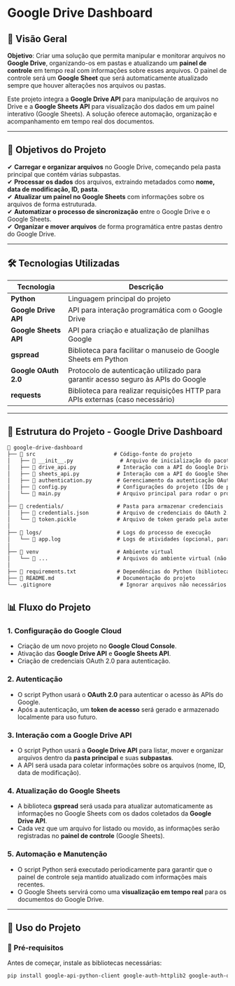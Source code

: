 # Google Drive Dashboard

## 📌 Visão Geral

**Objetivo**: Criar uma solução que permita manipular e monitorar arquivos no **Google Drive**, organizando-os em pastas e atualizando um **painel de controle** em tempo real com informações sobre esses arquivos. O painel de controle será um **Google Sheet** que será automaticamente atualizado sempre que houver alterações nos arquivos ou pastas.

Este projeto integra a **Google Drive API** para manipulação de arquivos no Drive e a **Google Sheets API** para visualização dos dados em um painel interativo (Google Sheets). A solução oferece automação, organização e acompanhamento em tempo real dos documentos.

---

## 🎯 Objetivos do Projeto

✔ **Carregar e organizar arquivos** no Google Drive, começando pela pasta principal que contém várias subpastas.  
✔ **Processar os dados** dos arquivos, extraindo metadados como **nome, data de modificação, ID, pasta**.  
✔ **Atualizar um painel no Google Sheets** com informações sobre os arquivos de forma estruturada.  
✔ **Automatizar o processo de sincronização** entre o Google Drive e o Google Sheets.  
✔ **Organizar e mover arquivos** de forma programática entre pastas dentro do Google Drive.

---

## 🛠️ Tecnologias Utilizadas  

| Tecnologia | Descrição |
|------------|--------------------------------|
| **Python** | Linguagem principal do projeto |
| **Google Drive API** | API para interação programática com o Google Drive |
| **Google Sheets API** | API para criação e atualização de planilhas Google |
| **gspread** | Biblioteca para facilitar o manuseio de Google Sheets em Python |
| **Google OAuth 2.0** | Protocolo de autenticação utilizado para garantir acesso seguro às APIs do Google |
| **requests** | Biblioteca para realizar requisições HTTP para APIs externas (caso necessário) |

---












## 📁 Estrutura do Projeto - Google Drive Dashboard

````md
📂 google-drive-dashboard  
├── 📂 src                         # Código-fonte do projeto
│   ├── 📜 __init__.py               # Arquivo de inicialização do pacote
│   ├── 📜 drive_api.py             # Interação com a API do Google Drive (listagem, movimentação, etc.)
│   ├── 📜 sheets_api.py            # Interação com a API do Google Sheets (para atualizar dashboard)
│   ├── 📜 authentication.py        # Gerenciamento da autenticação OAuth 2.0
│   ├── 📜 config.py                # Configurações do projeto (IDs de pasta, credenciais, etc.)
│   └── 📜 main.py                  # Arquivo principal para rodar o programa
│
├── 📂 credentials/                 # Pasta para armazenar credenciais
│   ├── 📄 credentials.json         # Arquivo de credenciais do OAuth 2.0 (obtido no Google Cloud Console)
│   └── 📄 token.pickle             # Arquivo de token gerado pela autenticação
│
├── 📂 logs/                        # Logs do processo de execução
│   └── 📄 app.log                  # Logs de atividades (opcional, para depuração)
│
├── 📂 venv                         # Ambiente virtual
│   └── 📂 ...                      # Arquivos do ambiente virtual (não precisam ser versionados)
│
├── 📄 requirements.txt             # Dependências do Python (bibliotecas necessárias)
├── 📄 README.md                    # Documentação do projeto
└── .gitignore                      # Ignorar arquivos não necessários para controle de versão
````

## 📊 Fluxo do Projeto

### 1. **Configuração do Google Cloud**
- Criação de um novo projeto no **Google Cloud Console**.
- Ativação das **Google Drive API** e **Google Sheets API**.
- Criação de credenciais OAuth 2.0 para autenticação.

### 2. **Autenticação**
- O script Python usará o **OAuth 2.0** para autenticar o acesso às APIs do Google.
- Após a autenticação, um **token de acesso** será gerado e armazenado localmente para uso futuro.

### 3. **Interação com a Google Drive API**
- O script Python usará a **Google Drive API** para listar, mover e organizar arquivos dentro da **pasta principal** e suas **subpastas**.
- A API será usada para coletar informações sobre os arquivos (nome, ID, data de modificação).

### 4. **Atualização do Google Sheets**
- A biblioteca **gspread** será usada para atualizar automaticamente as informações no Google Sheets com os dados coletados da **Google Drive API**.
- Cada vez que um arquivo for listado ou movido, as informações serão registradas no **painel de controle** (Google Sheets).

### 5. **Automação e Manutenção**
- O script Python será executado periodicamente para garantir que o painel de controle seja mantido atualizado com informações mais recentes.
- O Google Sheets servirá como uma **visualização em tempo real** para os documentos do Google Drive.

---

## 🚀 Uso do Projeto

### 📌 Pré-requisitos
Antes de começar, instale as bibliotecas necessárias:
```bash
pip install google-api-python-client google-auth-httplib2 google-auth-oauthlib gspread

````
